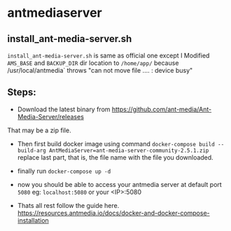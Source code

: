 # antmediaserver
## install_ant-media-server.sh
`install_ant-media-server.sh` is same as official one except I
Modified `AMS_BASE` and `BACKUP_DIR` dir location to `/home/app/` because  /usr/local/antmedia` throws "can not move file .... : device busy"


## Steps:

* Download the latest binary from https://github.com/ant-media/Ant-Media-Server/releases

That may be a zip file.
* Then first build docker image using command
`docker-compose build --build-arg AntMediaServer=ant-media-server-community-2.5.1.zip` replace last part, that is, the file name with the file you downloaded.

* finally run `docker-compose up -d`

* now you should be able to access your antmedia server at default port `5080` eg: `localhost:5080` or your &lt;IP&gt;:5080 
* Thats all rest follow the guide here. https://resources.antmedia.io/docs/docker-and-docker-compose-installation

